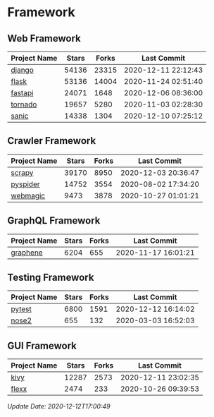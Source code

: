 # Framework

## Web Framework
| Project Name | Stars | Forks | Last Commit |
| ------------ | ----- | ----- | ----------- |
| [django](https://github.com/django/django) | 54136 | 23315 | 2020-12-11 22:12:43 |
| [flask](https://github.com/pallets/flask) | 53136 | 14004 | 2020-11-24 02:51:40 |
| [fastapi](https://github.com/tiangolo/fastapi) | 24071 | 1648 | 2020-12-06 08:36:00 |
| [tornado](https://github.com/tornadoweb/tornado) | 19657 | 5280 | 2020-11-03 02:28:30 |
| [sanic](https://github.com/huge-success/sanic) | 14338 | 1304 | 2020-12-10 07:25:12 |

## Crawler Framework
| Project Name | Stars | Forks | Last Commit |
| ------------ | ----- | ----- | ----------- |
| [scrapy](https://github.com/scrapy/scrapy) | 39170 | 8950 | 2020-12-03 20:36:47 |
| [pyspider](https://github.com/binux/pyspider) | 14752 | 3554 | 2020-08-02 17:34:20 |
| [webmagic](https://github.com/code4craft/webmagic) | 9473 | 3878 | 2020-10-27 01:01:21 |

## GraphQL Framework
| Project Name | Stars | Forks | Last Commit |
| ------------ | ----- | ----- | ----------- |
| [graphene](https://github.com/graphql-python/graphene) | 6204 | 655 | 2020-11-17 16:01:21 |

## Testing Framework
| Project Name | Stars | Forks | Last Commit |
| ------------ | ----- | ----- | ----------- |
| [pytest](https://github.com/pytest-dev/pytest) | 6800 | 1591 | 2020-12-12 16:14:02 |
| [nose2](https://github.com/nose-devs/nose2) | 655 | 132 | 2020-03-03 16:52:03 |

## GUI Framework
| Project Name | Stars | Forks | Last Commit |
| ------------ | ----- | ----- | ----------- |
| [kivy](https://github.com/kivy/kivy) | 12287 | 2573 | 2020-12-11 23:02:35 |
| [flexx](https://github.com/flexxui/flexx) | 2474 | 233 | 2020-10-26 09:39:53 |

*Update Date: 2020-12-12T17:00:49*